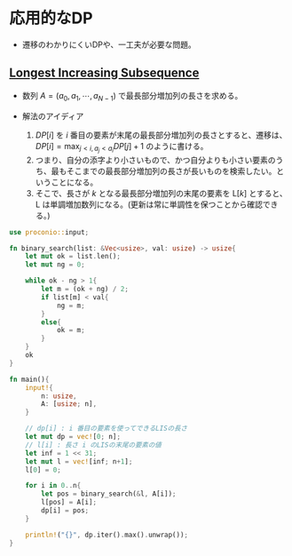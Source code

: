 <script type="text/x-mathjax-config">MathJax.Hub.Config({tex2jax:{inlineMath:[['\$','\$'],['\\(','\\)']],processEscapes:true},CommonHTML: {matchFontHeight:false}});</script>
<script type="text/javascript" async src="https://cdnjs.cloudflare.com/ajax/libs/mathjax/2.7.1/MathJax.js?config=TeX-MML-AM_CHTML"></script>

# 応用的なDP
* 遷移のわかりにくいDPや、一工夫が必要な問題。

## [Longest Increasing Subsequence](https://onlinejudge.u-aizu.ac.jp/courses/library/7/DPL/1/DPL_1_D)
* 数列 $A = (a_0, a_1, \cdots, a_{N-1})$ で最長部分増加列の長さを求める。

* 解法のアイディア
  1. $DP[i]$ を $i$ 番目の要素が末尾の最長部分増加列の長さとすると、遷移は、 $\displaystyle DP[i] = \max_{j < i, a_j < a_i}{DP[j]} + 1$ のように書ける。
  2. つまり、自分の添字より小さいもので、かつ自分よりも小さい要素のうち、最もそこまでの最長部分増加列の長さが長いものを検索したい。ということになる。
  3. そこで、長さが $k$ となる最長部分増加列の末尾の要素を $\text{L}[k]$ とすると、 $\text{L}$ は単調増加数列になる。(更新は常に単調性を保つことから確認できる。)

```rust
use proconio::input;

fn binary_search(list: &Vec<usize>, val: usize) -> usize{
    let mut ok = list.len();
    let mut ng = 0;

    while ok - ng > 1{
        let m = (ok + ng) / 2;
        if list[m] < val{
            ng = m;
        }
        else{
            ok = m;
        }
    }
    ok
}

fn main(){
    input!{
        n: usize,
        A: [usize; n],
    }

    // dp[i] : i 番目の要素を使ってできるLISの長さ
    let mut dp = vec![0; n];
    // l[i] : 長さ i のLISの末尾の要素の値
    let inf = 1 << 31;
    let mut l = vec![inf; n+1];
    l[0] = 0;

    for i in 0..n{
        let pos = binary_search(&l, A[i]);
        l[pos] = A[i];
        dp[i] = pos;
    }

    println!("{}", dp.iter().max().unwrap());
}
```
